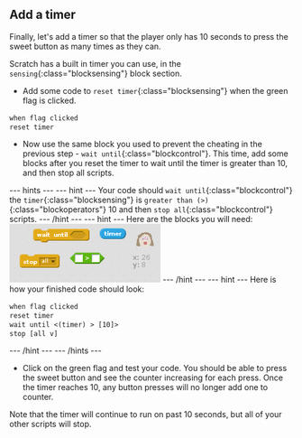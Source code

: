 ## Add a timer

Finally, let's add a timer so that the player only has 10 seconds to press the sweet button as many times as they can.

Scratch has a built in timer you can use, in the `sensing`{:class="blocksensing"} block section.

+ Add some code to `reset timer`{:class="blocksensing"} when the green flag is clicked.

```blocks
when flag clicked
reset timer
```

+ Now use the same block you used to prevent the cheating in the previous step - `wait until`{:class="blockcontrol"}. This time, add some blocks after you reset the timer to wait until the timer is greater than 10, and then stop all scripts.

--- hints ---
--- hint ---
Your code should `wait until`{:class="blockcontrol"} the `timer`{:class="blocksensing"} is `greater than (>)`{:class="blockoperators"} 10 and then `stop all`{:class="blockcontrol"} scripts.
--- /hint ---
--- hint ---
Here are the blocks you will need:
![Hint to stop script](images/hint-stop-script.png)
--- /hint ---
--- hint ---
Here is how your finished code should look:
```blocks
when flag clicked
reset timer
wait until <(timer) > [10]>
stop [all v]
```
--- /hint ---
--- /hints ---

+ Click on the green flag and test your code. You should be able to press the sweet button and see the counter increasing for each press. Once the timer reaches 10, any button presses will no longer add one to counter.

Note that the timer will continue to run on past 10 seconds, but all of your other scripts will stop.
